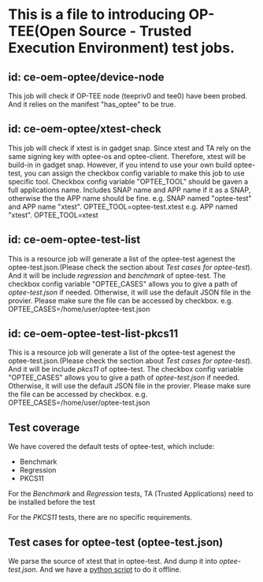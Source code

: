 # This is a file to introducing OP-TEE(Open Source - Trusted Execution Environment) test jobs.

## id: ce-oem-optee/device-node
  This job will check if OP-TEE node (teepriv0 and tee0) have been probed.
  And it relies on the manifest "has_optee" to be true.

## id: ce-oem-optee/xtest-check
  This job will check if xtest is in gadget snap. Since xtest and TA rely on the same signing key with optee-os and optee-client. Therefore, xtest will be build-in in gadget snap.
  However, if you intend to use your own build optee-test, you can assign the checkbox config variable to make this job to use specific tool.
  Checkbox config variable "OPTEE_TOOL" should be gaven a full applications name.
  Includes SNAP name and APP name if it as a SNAP, otherwise the the APP name should be fine.
  e.g. SNAP named "optee-test" and APP name "xtest".
    OPTEE_TOOL=optee-test.xtest
  e.g. APP named "xtest".
    OPTEE_TOOL=xtest

## id: ce-oem-optee-test-list
  This is a resource job will generate a list of the optee-test agenest the optee-test.json.(Please check the section about *Test cases for optee-test*).
  And it will be include *regression* and *benchmark* of optee-test.
  The checkbox config variable "OPTEE_CASES" allows you to give a path of *optee-test.json* if needed. Otherwise, it will use the default JSON file in the provier.
  Please make sure the file can be accessed by checkbox.
  e.g. OPTEE_CASES=/home/user/optee-test.json

## id: ce-oem-optee-test-list-pkcs11
  This is a resource job will generate a list of the optee-test agenest the optee-test.json.(Please check the section about *Test cases for optee-test*).
  And it will be include *pkcs11* of optee-test.
  The checkbox config variable "OPTEE_CASES" allows you to give a path of *optee-test.json* if needed. Otherwise, it will use the default JSON file in the provier.
  Please make sure the file can be accessed by checkbox.
  e.g. OPTEE_CASES=/home/user/optee-test.json

## Test coverage
  We have covered the default tests of optee-test, which include: 
  - Benchmark
  - Regression
  - PKCS11
  
  For the *Benchmark* and *Regression* tests, TA (Trusted Applications) need to be installed before the test

  For the *PKCS11* tests, there are no specific requirements.

## Test cases for optee-test (optee-test.json)
  We parse the source of xtest that in optee-test. And dump it into *optee-test.json*. And we have a [python script](https://git.launchpad.net/~rickwu4444/+git/tools/tree/parse_optee_test_cases) to do it offline. 